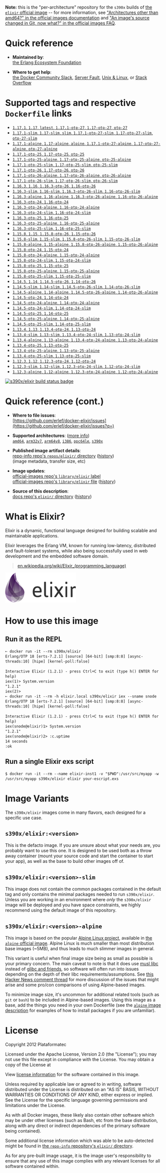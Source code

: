 <!--

********************************************************************************

WARNING:

    DO NOT EDIT "elixir/README.md"

    IT IS AUTO-GENERATED

    (from the other files in "elixir/" combined with a set of templates)

********************************************************************************

-->

**Note:** this is the "per-architecture" repository for the `s390x` builds of [the `elixir` official image](https://hub.docker.com/_/elixir) -- for more information, see ["Architectures other than amd64?" in the official images documentation](https://github.com/docker-library/official-images#architectures-other-than-amd64) and ["An image's source changed in Git, now what?" in the official images FAQ](https://github.com/docker-library/faq#an-images-source-changed-in-git-now-what).

# Quick reference

-	**Maintained by**:  
	[the Erlang Ecosystem Foundation](https://github.com/erlef/docker-elixir)

-	**Where to get help**:  
	[the Docker Community Slack](https://dockr.ly/comm-slack), [Server Fault](https://serverfault.com/help/on-topic), [Unix & Linux](https://unix.stackexchange.com/help/on-topic), or [Stack Overflow](https://stackoverflow.com/help/on-topic)

# Supported tags and respective `Dockerfile` links

-	[`1.17.1`, `1.17`, `latest`, `1.17.1-otp-27`, `1.17-otp-27`, `otp-27`](https://github.com/erlef/docker-elixir/blob/3823cde382a1926c8ee01dcd16e30d03224a202a/1.17/Dockerfile)
-	[`1.17.1-slim`, `1.17-slim`, `slim`, `1.17.1-otp-27-slim`, `1.17-otp-27-slim`, `otp-27-slim`](https://github.com/erlef/docker-elixir/blob/3823cde382a1926c8ee01dcd16e30d03224a202a/1.17/slim/Dockerfile)
-	[`1.17.1-alpine`, `1.17-alpine`, `alpine`, `1.17.1-otp-27-alpine`, `1.17-otp-27-alpine`, `otp-27-alpine`](https://github.com/erlef/docker-elixir/blob/3823cde382a1926c8ee01dcd16e30d03224a202a/1.17/alpine/Dockerfile)
-	[`1.17.1-otp-25`, `1.17-otp-25`, `otp-25`](https://github.com/erlef/docker-elixir/blob/3823cde382a1926c8ee01dcd16e30d03224a202a/1.17/otp-25/Dockerfile)
-	[`1.17.1-otp-25-alpine`, `1.17-otp-25-alpine`, `otp-25-alpine`](https://github.com/erlef/docker-elixir/blob/3823cde382a1926c8ee01dcd16e30d03224a202a/1.17/otp-25-alpine/Dockerfile)
-	[`1.17.1-otp-25-slim`, `1.17-otp-25-slim`, `otp-25-slim`](https://github.com/erlef/docker-elixir/blob/3823cde382a1926c8ee01dcd16e30d03224a202a/1.17/otp-25-slim/Dockerfile)
-	[`1.17.1-otp-26`, `1.17-otp-26`, `otp-26`](https://github.com/erlef/docker-elixir/blob/3823cde382a1926c8ee01dcd16e30d03224a202a/1.17/otp-26/Dockerfile)
-	[`1.17.1-otp-26-alpine`, `1.17-otp-26-alpine`, `otp-26-alpine`](https://github.com/erlef/docker-elixir/blob/3823cde382a1926c8ee01dcd16e30d03224a202a/1.17/otp-26-alpine/Dockerfile)
-	[`1.17.1-otp-26-slim`, `1.17-otp-26-slim`, `otp-26-slim`](https://github.com/erlef/docker-elixir/blob/3823cde382a1926c8ee01dcd16e30d03224a202a/1.17/otp-26-slim/Dockerfile)
-	[`1.16.3`, `1.16`, `1.16.3-otp-26`, `1.16-otp-26`](https://github.com/erlef/docker-elixir/blob/f749dfb8a5b1e6945b2369e143107b9ad3b16664/1.16/Dockerfile)
-	[`1.16.3-slim`, `1.16-slim`, `1.16.3-otp-26-slim`, `1.16-otp-26-slim`](https://github.com/erlef/docker-elixir/blob/f749dfb8a5b1e6945b2369e143107b9ad3b16664/1.16/slim/Dockerfile)
-	[`1.16.3-alpine`, `1.16-alpine`, `1.16.3-otp-26-alpine`, `1.16-otp-26-alpine`](https://github.com/erlef/docker-elixir/blob/f749dfb8a5b1e6945b2369e143107b9ad3b16664/1.16/alpine/Dockerfile)
-	[`1.16.3-otp-24`, `1.16-otp-24`](https://github.com/erlef/docker-elixir/blob/f749dfb8a5b1e6945b2369e143107b9ad3b16664/1.16/otp-24/Dockerfile)
-	[`1.16.3-otp-24-alpine`, `1.16-otp-24-alpine`](https://github.com/erlef/docker-elixir/blob/f749dfb8a5b1e6945b2369e143107b9ad3b16664/1.16/otp-24-alpine/Dockerfile)
-	[`1.16.3-otp-24-slim`, `1.16-otp-24-slim`](https://github.com/erlef/docker-elixir/blob/f749dfb8a5b1e6945b2369e143107b9ad3b16664/1.16/otp-24-slim/Dockerfile)
-	[`1.16.3-otp-25`, `1.16-otp-25`](https://github.com/erlef/docker-elixir/blob/f749dfb8a5b1e6945b2369e143107b9ad3b16664/1.16/otp-25/Dockerfile)
-	[`1.16.3-otp-25-alpine`, `1.16-otp-25-alpine`](https://github.com/erlef/docker-elixir/blob/f749dfb8a5b1e6945b2369e143107b9ad3b16664/1.16/otp-25-alpine/Dockerfile)
-	[`1.16.3-otp-25-slim`, `1.16-otp-25-slim`](https://github.com/erlef/docker-elixir/blob/f749dfb8a5b1e6945b2369e143107b9ad3b16664/1.16/otp-25-slim/Dockerfile)
-	[`1.15.8`, `1.15`, `1.15.8-otp-26`, `1.15-otp-26`](https://github.com/erlef/docker-elixir/blob/f749dfb8a5b1e6945b2369e143107b9ad3b16664/1.15/Dockerfile)
-	[`1.15.8-slim`, `1.15-slim`, `1.15.8-otp-26-slim`, `1.15-otp-26-slim`](https://github.com/erlef/docker-elixir/blob/f749dfb8a5b1e6945b2369e143107b9ad3b16664/1.15/slim/Dockerfile)
-	[`1.15.8-alpine`, `1.15-alpine`, `1.15.8-otp-26-alpine`, `1.15-otp-26-alpine`](https://github.com/erlef/docker-elixir/blob/f749dfb8a5b1e6945b2369e143107b9ad3b16664/1.15/alpine/Dockerfile)
-	[`1.15.8-otp-24`, `1.15-otp-24`](https://github.com/erlef/docker-elixir/blob/f749dfb8a5b1e6945b2369e143107b9ad3b16664/1.15/otp-24/Dockerfile)
-	[`1.15.8-otp-24-alpine`, `1.15-otp-24-alpine`](https://github.com/erlef/docker-elixir/blob/f749dfb8a5b1e6945b2369e143107b9ad3b16664/1.15/otp-24-alpine/Dockerfile)
-	[`1.15.8-otp-24-slim`, `1.15-otp-24-slim`](https://github.com/erlef/docker-elixir/blob/f749dfb8a5b1e6945b2369e143107b9ad3b16664/1.15/otp-24-slim/Dockerfile)
-	[`1.15.8-otp-25`, `1.15-otp-25`](https://github.com/erlef/docker-elixir/blob/f749dfb8a5b1e6945b2369e143107b9ad3b16664/1.15/otp-25/Dockerfile)
-	[`1.15.8-otp-25-alpine`, `1.15-otp-25-alpine`](https://github.com/erlef/docker-elixir/blob/f749dfb8a5b1e6945b2369e143107b9ad3b16664/1.15/otp-25-alpine/Dockerfile)
-	[`1.15.8-otp-25-slim`, `1.15-otp-25-slim`](https://github.com/erlef/docker-elixir/blob/f749dfb8a5b1e6945b2369e143107b9ad3b16664/1.15/otp-25-slim/Dockerfile)
-	[`1.14.5`, `1.14`, `1.14.5-otp-26`, `1.14-otp-26`](https://github.com/erlef/docker-elixir/blob/b8a45e284e0032a25e993ff60a8c6ea733848ad1/1.14/Dockerfile)
-	[`1.14.5-slim`, `1.14-slim`, `1.14.5-otp-26-slim`, `1.14-otp-26-slim`](https://github.com/erlef/docker-elixir/blob/b8a45e284e0032a25e993ff60a8c6ea733848ad1/1.14/slim/Dockerfile)
-	[`1.14.5-alpine`, `1.14-alpine`, `1.14.5-otp-26-alpine`, `1.14-otp-26-alpine`](https://github.com/erlef/docker-elixir/blob/b8a45e284e0032a25e993ff60a8c6ea733848ad1/1.14/alpine/Dockerfile)
-	[`1.14.5-otp-24`, `1.14-otp-24`](https://github.com/erlef/docker-elixir/blob/af8772135e126d906a96b347d83af796c55bd181/1.14/otp-24/Dockerfile)
-	[`1.14.5-otp-24-alpine`, `1.14-otp-24-alpine`](https://github.com/erlef/docker-elixir/blob/af8772135e126d906a96b347d83af796c55bd181/1.14/otp-24-alpine/Dockerfile)
-	[`1.14.5-otp-24-slim`, `1.14-otp-24-slim`](https://github.com/erlef/docker-elixir/blob/af8772135e126d906a96b347d83af796c55bd181/1.14/otp-24-slim/Dockerfile)
-	[`1.14.5-otp-25`, `1.14-otp-25`](https://github.com/erlef/docker-elixir/blob/af8772135e126d906a96b347d83af796c55bd181/1.14/otp-25/Dockerfile)
-	[`1.14.5-otp-25-alpine`, `1.14-otp-25-alpine`](https://github.com/erlef/docker-elixir/blob/af8772135e126d906a96b347d83af796c55bd181/1.14/otp-25-alpine/Dockerfile)
-	[`1.14.5-otp-25-slim`, `1.14-otp-25-slim`](https://github.com/erlef/docker-elixir/blob/af8772135e126d906a96b347d83af796c55bd181/1.14/otp-25-slim/Dockerfile)
-	[`1.13.4`, `1.13`, `1.13.4-otp-24`, `1.13-otp-24`](https://github.com/erlef/docker-elixir/blob/328f4c09d39b06502a90fa0c5bb30d6972593fac/1.13/Dockerfile)
-	[`1.13.4-slim`, `1.13-slim`, `1.13.4-otp-24-slim`, `1.13-otp-24-slim`](https://github.com/erlef/docker-elixir/blob/328f4c09d39b06502a90fa0c5bb30d6972593fac/1.13/slim/Dockerfile)
-	[`1.13.4-alpine`, `1.13-alpine`, `1.13.4-otp-24-alpine`, `1.13-otp-24-alpine`](https://github.com/erlef/docker-elixir/blob/328f4c09d39b06502a90fa0c5bb30d6972593fac/1.13/alpine/Dockerfile)
-	[`1.13.4-otp-25`, `1.13-otp-25`](https://github.com/erlef/docker-elixir/blob/253f56764ed34d41e4279cb741d84dcb4b284a55/1.13/otp-25/Dockerfile)
-	[`1.13.4-otp-25-alpine`, `1.13-otp-25-alpine`](https://github.com/erlef/docker-elixir/blob/253f56764ed34d41e4279cb741d84dcb4b284a55/1.13/otp-25-alpine/Dockerfile)
-	[`1.13.4-otp-25-slim`, `1.13-otp-25-slim`](https://github.com/erlef/docker-elixir/blob/253f56764ed34d41e4279cb741d84dcb4b284a55/1.13/otp-25-slim/Dockerfile)
-	[`1.12.3`, `1.12`, `1.12.3-otp-24`, `1.12-otp-24`](https://github.com/erlef/docker-elixir/blob/a7a9a8ecd02b6e31e93cfa13d8c18de0328f6e1a/1.12/Dockerfile)
-	[`1.12.3-slim`, `1.12-slim`, `1.12.3-otp-24-slim`, `1.12-otp-24-slim`](https://github.com/erlef/docker-elixir/blob/a7a9a8ecd02b6e31e93cfa13d8c18de0328f6e1a/1.12/slim/Dockerfile)
-	[`1.12.3-alpine`, `1.12-alpine`, `1.12.3-otp-24-alpine`, `1.12-otp-24-alpine`](https://github.com/erlef/docker-elixir/blob/a7a9a8ecd02b6e31e93cfa13d8c18de0328f6e1a/1.12/alpine/Dockerfile)

[![s390x/elixir build status badge](https://img.shields.io/jenkins/s/https/doi-janky.infosiftr.net/job/multiarch/job/s390x/job/elixir.svg?label=s390x/elixir%20%20build%20job)](https://doi-janky.infosiftr.net/job/multiarch/job/s390x/job/elixir/)

# Quick reference (cont.)

-	**Where to file issues**:  
	[https://github.com/erlef/docker-elixir/issues](https://github.com/erlef/docker-elixir/issues?q=)

-	**Supported architectures**: ([more info](https://github.com/docker-library/official-images#architectures-other-than-amd64))  
	[`amd64`](https://hub.docker.com/r/amd64/elixir/), [`arm32v7`](https://hub.docker.com/r/arm32v7/elixir/), [`arm64v8`](https://hub.docker.com/r/arm64v8/elixir/), [`i386`](https://hub.docker.com/r/i386/elixir/), [`ppc64le`](https://hub.docker.com/r/ppc64le/elixir/), [`s390x`](https://hub.docker.com/r/s390x/elixir/)

-	**Published image artifact details**:  
	[repo-info repo's `repos/elixir/` directory](https://github.com/docker-library/repo-info/blob/master/repos/elixir) ([history](https://github.com/docker-library/repo-info/commits/master/repos/elixir))  
	(image metadata, transfer size, etc)

-	**Image updates**:  
	[official-images repo's `library/elixir` label](https://github.com/docker-library/official-images/issues?q=label%3Alibrary%2Felixir)  
	[official-images repo's `library/elixir` file](https://github.com/docker-library/official-images/blob/master/library/elixir) ([history](https://github.com/docker-library/official-images/commits/master/library/elixir))

-	**Source of this description**:  
	[docs repo's `elixir/` directory](https://github.com/docker-library/docs/tree/master/elixir) ([history](https://github.com/docker-library/docs/commits/master/elixir))

# What is Elixir?

Elixir is a dynamic, functional language designed for building scalable and maintainable applications.

Elixir leverages the Erlang VM, known for running low-latency, distributed and fault-tolerant systems, while also being successfully used in web development and the embedded software domain.

> [en.wikipedia.org/wiki/Elixir_(programming_language)](https://en.wikipedia.org/wiki/Elixir_%28programming_language%29)

![logo](https://raw.githubusercontent.com/docker-library/docs/f3ee5318992592f987a289cd72d63ac1807f569d/elixir/logo.png)

# How to use this image

## Run it as the REPL

```console
➸ docker run -it --rm s390x/elixir
Erlang/OTP 18 [erts-7.2.1] [source] [64-bit] [smp:8:8] [async-threads:10] [hipe] [kernel-poll:false]

Interactive Elixir (1.2.1) - press Ctrl+C to exit (type h() ENTER for help)
iex(1)> System.version
"1.2.1"
iex(2)>
➸ docker run -it --rm -h elixir.local s390x/elixir iex --sname snode
Erlang/OTP 18 [erts-7.2.1] [source] [64-bit] [smp:8:8] [async-threads:10] [hipe] [kernel-poll:false]

Interactive Elixir (1.2.1) - press Ctrl+C to exit (type h() ENTER for help)
iex(snode@elixir)1> System.version
"1.2.1"
iex(snode@elixir)2> :c.uptime
14 seconds
:ok
```

## Run a single Elixir exs script

```console
$ docker run -it --rm --name elixir-inst1 -v "$PWD":/usr/src/myapp -w /usr/src/myapp s390x/elixir elixir your-escript.exs
```

# Image Variants

The `s390x/elixir` images come in many flavors, each designed for a specific use case.

## `s390x/elixir:<version>`

This is the defacto image. If you are unsure about what your needs are, you probably want to use this one. It is designed to be used both as a throw away container (mount your source code and start the container to start your app), as well as the base to build other images off of.

## `s390x/elixir:<version>-slim`

This image does not contain the common packages contained in the default tag and only contains the minimal packages needed to run `s390x/elixir`. Unless you are working in an environment where *only* the `s390x/elixir` image will be deployed and you have space constraints, we highly recommend using the default image of this repository.

## `s390x/elixir:<version>-alpine`

This image is based on the popular [Alpine Linux project](https://alpinelinux.org), available in [the `alpine` official image](https://hub.docker.com/_/alpine). Alpine Linux is much smaller than most distribution base images (~5MB), and thus leads to much slimmer images in general.

This variant is useful when final image size being as small as possible is your primary concern. The main caveat to note is that it does use [musl libc](https://musl.libc.org) instead of [glibc and friends](https://www.etalabs.net/compare_libcs.html), so software will often run into issues depending on the depth of their libc requirements/assumptions. See [this Hacker News comment thread](https://news.ycombinator.com/item?id=10782897) for more discussion of the issues that might arise and some pro/con comparisons of using Alpine-based images.

To minimize image size, it's uncommon for additional related tools (such as `git` or `bash`) to be included in Alpine-based images. Using this image as a base, add the things you need in your own Dockerfile (see the [`alpine` image description](https://hub.docker.com/_/alpine/) for examples of how to install packages if you are unfamiliar).

# License

Copyright 2012 Plataformatec

Licensed under the Apache License, Version 2.0 (the "License"); you may not use this file except in compliance with the License. You may obtain a copy of the License at

View [license information](http://www.apache.org/licenses/LICENSE-2.0) for the software contained in this image.

Unless required by applicable law or agreed to in writing, software distributed under the License is distributed on an "AS IS" BASIS, WITHOUT WARRANTIES OR CONDITIONS OF ANY KIND, either express or implied. See the License for the specific language governing permissions and limitations under the License.

As with all Docker images, these likely also contain other software which may be under other licenses (such as Bash, etc from the base distribution, along with any direct or indirect dependencies of the primary software being contained).

Some additional license information which was able to be auto-detected might be found in [the `repo-info` repository's `elixir/` directory](https://github.com/docker-library/repo-info/tree/master/repos/elixir).

As for any pre-built image usage, it is the image user's responsibility to ensure that any use of this image complies with any relevant licenses for all software contained within.
